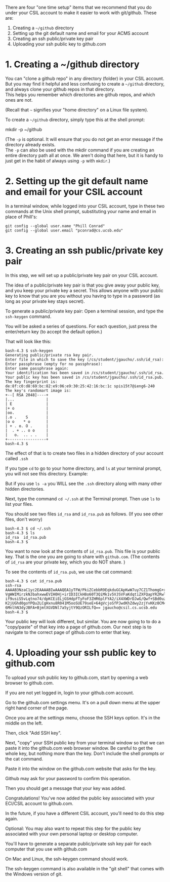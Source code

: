 There are four "one time setup" items that we recommend that you do under your CSIL account to make it easier to work with git/github. 
These are:

1. Creating a `~/github` directory
1. Setting up the git default name and email for your ACMS account
1. Creating an ssh public/private key pair
1. Uploading your ssh public key to github.com


# 1.  Creating a ~/github directory

You can "clone a github repo" in any directory (folder) in your CSIL account.  But you may find it helpful and less 
confusing to create a `~/github` directory, and always clone your github repos in that directory.  
This helps you remember which directories are github repos, and which ones are not.

(Recall that `~` signifies your "home directory" on a Linux file system).

To create a `~/github` directory, simply type this at the shell prompt:

 mkdir -p ~/github

(The `-p` is optional.  It will ensure that you do not get an error message if the directory already exists.  
The `-p` can also be used with the mkdir command if you are creating an entire 
directory path all at once.  We aren't doing that here, but it is handy to 
just get in the habit of always using `-p` with `mkdir`.)

# 2. Setting up the git default name and email for your CSIL account

In a terminal window, while logged into your CSIL account, type in these two commands at the Unix shell prompt, 
substituting your name and email in place of Phill's:

```
git config --global user.name "Phill Conrad"
git config --global user.email "pconrad@cs.ucsb.edu"
```

# 3. Creating an ssh public/private key pair

In this step, we will set up a public/private key pair on your CSIL account. 

The idea of a public/private key pair is that you give away your public key, and you keep your private key a secret. 
This allows anyone with your public key to know that you are you without you having to type in a password 
(as long as your private key stays secret).

To generate a public/private key pair: Open a terminal session, and type the `ssh-keygen` command.

You will be asked a series of questions. For each question, just press the enter/return key (to accept the default option.)

That will look like this:
```
bash-4.3 $ ssh-keygen
Generating public/private rsa key pair.
Enter file in which to save the key (/cs/student/jgaucho/.ssh/id_rsa): 
Enter passphrase (empty for no passphrase): 
Enter same passphrase again: 
Your identification has been saved in /cs/student/jgaucho/.ssh/id_rsa.
Your public key has been saved in /cs/student/jgaucho/.ssh/id_rsa.pub.
The key fingerprint is:
de:8f:c0:d8:69:bc:82:e9:06:e9:30:25:42:16:bc:1c spis15t7@ieng6-240
The key's randomart image is:
+--[ RSA 2048]----+
|...              |
| E               |
|+ o              |
|oo.              |
|.o .    S        |
|o o    * o       |
| + . o. O .      |
|  . + .. o o     |
|   o.  .. . .    |
+-----------------+
bash-4.3 $
```


The effect of that is to create two files in a hidden directory of your account called `.ssh` 

If you type `cd` to go to your home directory, and `ls` at your terminal prompt, you will not see this directory. Example:

But if you use `ls -a` you WILL see the `.ssh` directory along with many other hidden directories.

Next, type the command `cd ~/.ssh` at the Terminal prompt.   Then use `ls` to list your files.

You should see two files `id_rsa` and `id_rsa.pub` as follows. (If you see other files, don't worry)

```
bash-4.3 $ cd ~/.ssh
bash-4.3 $ ls
id_rsa  id_rsa.pub
bash-4.3 $  
```

You want to now look at the contents of `id_rsa.pub`.  This file is your public key. 
That is the one you are going to share with `github.com`. (The contents of `id_rsa` are your private key, which you do NOT share. )

To see the contents of `id_rsa.pub`, we use the cat command:

```
bash-4.3 $ cat id_rsa.pub
ssh-rsa AAAAB3NzaC1yc2EAAAABIwAAAQEA1yTFW/PkiZCebbR9EqkduGCApKwW7uy7CZ1ThomgG+xZs
VgWWIMirzkNJbahxwwEVIH0Hj+irID3ICkH8o60T3QiMk1v5VJSVFaKdqtiZXFQapYR2Rwln1wf2XXBCT/cdVW
if9usiS5vLqtno74/dpKCEiELjGSHdpFTyFoF3ZHR6plFYA2/iX4XWDrDJwG/Qwf+SBd0uzIy7CpFrQK+9kMWDr
K2jUGhd0goYPQu2LCgHxnu8R041M5ooSUE79seE+64gVcjoSfPJwdKhZdwy2zjYvKKz0CM4w3ysPbOpr1FkT
6MnlhN3dyJBFA+BjmtXGVDNl7a5yjtY9QzORILfQ== jgaucho@csil.cs.ucsb.edu
bash-4.3 $ 
```


Your public key will look different, but similar. You are now going to to do a "copy/paste" of that key into a page of github.com. 
Our next step is to navigate to the correct page of github.com to enter that key.


# 4. Uploading your ssh public key to github.com

To upload your ssh public key to github.com, start by opening a web browser to github.com.  

If you are not yet logged in, login to your github.com account.   

Go to the github.com settings menu.  It's on a pull down menu at the upper right hand corner of the page.

Once you are at the settings menu, choose  the SSH keys option. It's in the middle on the left.  

Then, click "Add SSH key".

Next, "copy" your SSH public key from your terminal window so that we can paste it into the github.com web browser window. Be careful to get the whole key, but nothing more than the key. Don't include the shell prompts or the cat command.

Paste it into the window on the github.com website that asks for the key.

Github may ask for your password to confirm this operation.

Then you should get a message that your key was added.

Congratulations! You've now added the public key associated with your ECI/CSIL account to github.com.

In the future, if you have a different CSIL account, you'll need to do this step again.

Optional: You may also want to repeat this step for the public key associated with your own personal laptop or desktop computer.

You'll have to generate a separate public/private ssh key pair for each computer that you use with github.com

On Mac and Linux, the ssh-keygen command should work.

The ssh-keygen command is also available in the "git shell" that comes with the Windows version of git.
